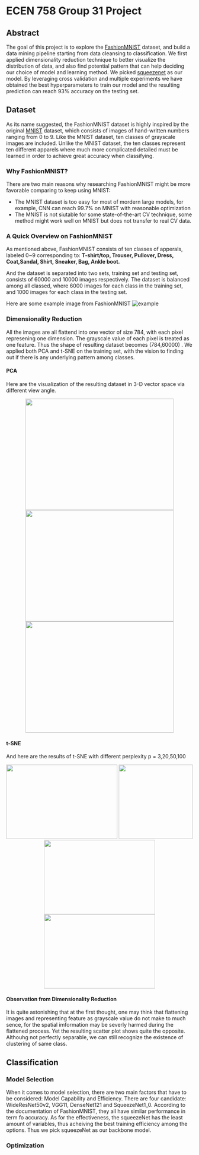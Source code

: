 # ECEN 758 Group 31 Project
## Abstract
The goal of this project is to explore the [FashionMNIST](https://github.com/zalandoresearch/fashion-mnist) dataset, and build a data mining pipeline starting from data cleansing to classification. 
We first applied dimensionality reduction technique to better visualize the distribution of data, and also find potential pattern that can help deciding our choice of model and learning method.
We picked [squeezenet](https://pytorch.org/hub/pytorch_vision_squeezenet/) as our model. By leveraging cross validation and multiple experiments we have obtained the best hyperparameters to train our model and the resulting prediction can reach 93% accuracy on the testing set.
## Dataset
As its name suggested, the FashionMNIST dataset is highly inspired by the original [MNIST](https://www.tensorflow.org/datasets/catalog/mnist) dataset, which consists of images of hand-written numbers ranging from 0 to 9.
Like the MNIST dataset, ten classes of grayscale images are included. Unlike the MNIST dataset, the ten classes represent ten different apparels where much more complicated detailed must be learned in order to achieve great accuracy when classifying.
### Why FashionMNIST?
There are two main reasons why researching FashionMNIST might be more favorable comparing to keep using MNIST:
* The MNIST dataset is too easy for most of mordern large models, for example, CNN can reach 99.7% on MNIST with reasonable optimization
* The MNIST is not siutable for some state-of-the-art CV technique, some method might work well on MNIST but does not transfer to real CV data.
  
### A Quick Overview on FashionMNIST 
As mentioned above, FashionMNIST consists of ten classes of apperals, labeled 0~9 corresponding to:
**T-shirt/top, Trouser, Pullover, Dress, Coat,Sandal, Shirt, Sneaker, Bag, Ankle boot.**

And the dataset is separated into two sets, training set and testing set, consists of 60000 and 10000 images respectively. The dataset is balanced among all classed, where 6000 images for each class in the training set, and 1000 images for each class in the testing set.

Here are some example image from FashionMNIST
![example](/Example_images.png)

### Dimensionality Reduction 
All the images are all flattend into one vector of size 784, with each pixel represening one dimension. The grayscale value of each pixel is treated as one feature. Thus the shape of resulting dataset becomes (784,60000) . We applied both PCA and t-SNE on the training set, with the vision to finding out if there is any underlying pattern among classes.
#### PCA 
Here are the visualization of the resulting dataset in 3-D vector space via different view angle.
<p align="center">
<img width="400" height="300" src="/PCA.png">
<img width="400" height="300" src="/pca_2.png">
<img width="400" height="300" src="/pca_1.png">
</p>

#### t-SNE
And here are the results of t-SNE with different perplexity p = 3,20,50,100
<p align="center">
<img width="300" height="200" src="/t-SNE_p=3.png">
<img witdh="300" height="200" src="/t-SNE_p=20.png">
<img width="300" height="200" src="/t-SNE_p=50.png">
<img width="300" height="200" src="/t-SNE_p=100.png">
</p>

#### Observation from Dimensionality Reduction
It is quite astonishing that at the first thought, one may think that flattening images and representing feature as grayscale value do not make to much sence, for the spatial imformation may be severly harmed during the flattened process. 
Yet the resulting scatter plot shows quite the opposite. Althouhg not perfectly separable, we can still recognize the existence of clustering of same class.

## Classification
### Model Selection
When it comes to model selection, there are two main factors that have to be considered: Model Capability and Efficiency.
There are four candidate: WideResNet50v2, VGG11, DenseNet121 and SqueezeNet1_0. According to the documentation of FashionMNIST, they all have similar performance in term fo accuracy.
As for the effectiveness,  the squeezeNet has the least amount of variables, thus acheiving the best training efficiency among the options. Thus we pick squeezeNet as our backbone model.
### Optimization 

